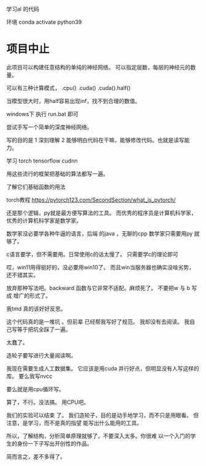 

学习ai 的代码


环境
conda activate python39


# 项目中止
此项目可以构建任意结构的单纯的神经网络。
可以指定层数，每层的神经元的数量。

可以有三种计算模式，
.cpu()
.cuda()
.cuda().half()


当模型很大时，用half容易出现inf，找不到合理的数值。

windows下
执行 run.bat 即可





尝试手写一个简单的深度神经网络。

写的目的是
1   深刻理解
2   能够明白代码在干嘛，能够修改代码。也就是读写能力。


学习 torch tensorflow cudnn

用这些流行的框架把基础的算法都写一遍。


了解它们基础函数的用法


torch教程
https://pytorch123.com/SecondSection/what_is_pytorch/


还是那个逻辑，py就是最方便写算法的工具。
而优秀的程序员是计算机科学家，优秀的计算机科学家是数学家。

数学家没必要学各种牛逼的语言，后端 的java ，无聊的cpp
数学家只需要用py 就够了。

c语言要学，但不需要用。日常使用c的话太慢了。
只需要学c的理论即可


哎，win11用得挺好的，没必要用win10了。
而且win当服务器也确实没啥劣势，还不错其实。




放弃那种写法吧。backward 函数与它非常不适配。麻烦死了。
不要把w 与 b 写成 增广的形式了。




我tmd 真的该好好反思。


这个代码真的是一堆坑 。但前辈 已经帮我写好了规范。
我却没有去阅读。
我自己写等于把坑全踩了一遍。

太蠢了。

造轮子要写进行大量阅读啊。



我现在需要生成人工数据集。
它应该是用cuda 并行好点，但明显没有人写这样的库。
要么我写nvcc

要么就是用cpu循环写。

算了，不行。没法搞。
用CPU吧。


我们的实验可以结束 了。
我们造轮子，目的是动手地学习，而不只是用眼看。
但注意，是学习，而不是真的指望 能写出什么能用的工具。

所以，了解结构，分析简单原理就够了，不要深入太多。你很难 以一个入门的学生的身份一下子写出开创性的作品。

简而言之，差不多得了。


